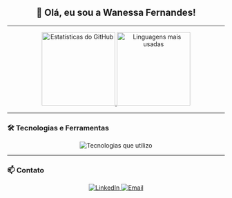 <h2 align="center">🚀 Olá, eu sou a <strong>Wanessa Fernandes</strong>!</h2>

---

<div align="center">
  <a href="https://github.com/wanessasfernandes">
    <img height="170em" src="https://github-readme-stats.vercel.app/api?username=wanessasfernandes&show_icons=true&theme=transparent&title_color=FFFFFF&text_color=FFFFFF&icon_color=FFFFFF&bg_color=0D1017&hide_border=true&include_all_commits=true" alt="Estatísticas do GitHub">
    <img height="170em" src="https://github-readme-stats.vercel.app/api/top-langs/?username=wanessasfernandes&layout=compact&show_icons=true&theme=transparent&title_color=FFFFFF&text_color=FFFFFF&icon_color=FFFFFF&bg_color=0D1017&hide_border=true&count_private=true&langs_count=8" alt="Linguagens mais usadas">
  </a>
</div>

---

### 🛠️ **Tecnologias e Ferramentas**
<p align="center">
  <img src="https://skillicons.dev/icons?i=python,javascript,html,css,react,git,github,vscode,c,tensorflow" alt="Tecnologias que utilizo" />
</p>

---

### 📫 **Contato**
<p align="center">
  <a href="https://www.linkedin.com/in/wanessadsfernandes/">
    <img src="https://img.shields.io/badge/LinkedIn-Wanessa%20Fernandes-0A66C2?style=for-the-badge&logo=linkedin&logoColor=white" alt="LinkedIn">
  </a>
  <a href="mailto:wanessadesouzafernandesvr@gmail.com">
    <img src="https://img.shields.io/badge/Email-wanessadesouzafernandesvr%40gmail.com-D14836?style=for-the-badge&logo=gmail&logoColor=white" alt="Email">
  </a>
</p>
